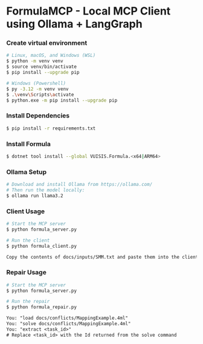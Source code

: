 # FormulaMCP - Local MCP Client using Ollama + LangGraph

### Create virtual environment

```bash
# Linux, macOS, and Windows (WSL)
$ python -m venv venv
$ source venv/bin/activate
$ pip install --upgrade pip

# Windows (Powershell)
$ py -3.12 -m venv venv
$ .\venv\Scripts\activate
$ python.exe -m pip install --upgrade pip
```

### Install Dependencies
```bash
$ pip install -r requirements.txt
```

### Install Formula
```bash
$ dotnet tool install --global VUISIS.Formula.<x64|ARM64> 
```

### Ollama Setup
```bash
# Download and install Ollama from https://ollama.com/
# Then run the model locally:
$ ollama run llama3.2
```

### Client Usage
```bash
# Start the MCP server
$ python formula_server.py
```
```bash
# Run the client
$ python formula_client.py
```
```txt
Copy the contents of docs/inputs/SMM.txt and paste them into the client
```

### Repair Usage
```bash
# Start the MCP server
$ python formula_server.py
```
```bash
# Run the repair
$ python formula_repair.py
```
```txt
You: "load docs/conflicts/MappingExample.4ml"
You: "solve docs/conflicts/MappingExample.4ml"
You: "extract <task_id>"
# Replace <task_id> with the Id returned from the solve command
```
